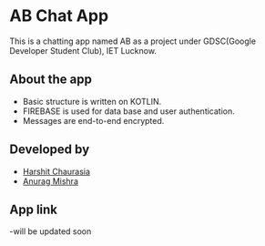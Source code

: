 
# AB Chat App

This is a chatting app named AB as a project under GDSC(Google Developer Student Club), IET Lucknow.




## About the app

 - Basic structure is written on KOTLIN.
 - FIREBASE is used for data base and user authentication.
 - Messages are end-to-end encrypted.
 

## Developed by
- [Harshit Chaurasia](https://github.com/harshit21-02)
- [Anurag Mishra](https://github.com/anurag8546)


## App link
 -will be updated soon
